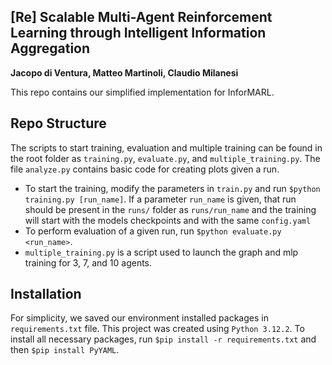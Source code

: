 ## [Re] Scalable Multi-Agent Reinforcement Learning through Intelligent Information Aggregation

<b>Jacopo di Ventura, Matteo Martinoli, Claudio Milanesi</b>

This repo contains our simplified implementation for InforMARL. 

## Repo Structure 

The scripts to start training, evaluation and multiple training can be found in the root folder as `training.py`, `evaluate.py`, and `multiple_training.py`. The file `analyze.py` contains basic code for creating plots given a run.
- To start the training, modify the parameters in `train.py` and run `$python training.py [run_name]`. If a parameter `run_name` is given, that run should be present in the `runs/` folder as `runs/run_name` and the training will start with the models checkpoints and with the same `config.yaml`
- To perform evaluation of a given run, run `$python evaluate.py <run_name>`.
- `multiple_training.py` is a script used to launch the graph and mlp training for 3, 7, and 10 agents.

## Installation
For simplicity, we saved our environment installed packages in `requirements.txt` file. This project was created using `Python 3.12.2`. To install all necessary packages, run
`$pip install -r requirements.txt` and then `$pip install PyYAML`.
